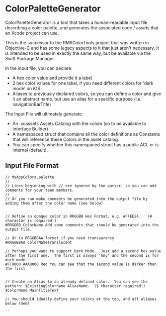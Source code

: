 # ColorPaletteGenerator

ColorPaletteGenerator is a tool that takes a human-readable input file describing a color palette, and generates the associated code / assets that an Xcode project can use.

This is the successor to the RMRColorTools project that was written in Objective-C and has some legacy aspects to it that just aren't necessary.  It is intended to be used in exactly the same way, but be available via the Swift Package Manager.

In the input file, you can declare:

- A hex color value and provide it a label
- 2 hex color values for one label, if you need different colors for 'dark mode' on iOS
- Aliases to previously declared colors, so you can define a color and give it an abstract name, but use an alias for a specific purpose (i.e. navigationBarTitle)


The Input File will ultimately generate:

- An .xcassets Assets Catalog with the colors (so to be available to Interface Builder)
- A namespaced struct that contains all the color definitions as Constants that will reference these Colors in the asset catalog.
- You can specify whether this namespaced struct has a public ACL or is internal (default).


## Input File Format

```
// MyAppColors.palette
//
// Lines beginning with // are ignored by the parser, so you can add comments for your team members.
//
// Or you can make comments be generated into the output file by adding them after the color name (see below)


// Define an opaque color in RRGGBB Hex Format. e.g. #FFEE24.   (# character is required!)
#RRGGBB ColorName Add some comments that should be generated into the output file.

// Or in RRGGBBAA format if you need transparency
#RRGGBBAA ColorNameTranslucent

// Perhaps you want to support Dark Mode.  Just add a second hex value after the first one.  The first is always 'Any' and the second is for dark mode.
#FF0000 #AA0000 Red You can see that the second value is darker than the first


// Create an Alias to an already defined color.  You can see the pattern: $ExistingColorname AliasName.  ($ character required!)
$ColorName MainTitleText

// You should ideally define your colors at the top, and all aliases below them!

``
 
